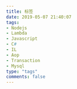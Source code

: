 ```yaml
---
title: 标签
date: 2019-05-07 21:40:07
tags: 
- Nodejs 
- Lambda
- Javascript
- C#
- IL
- Aop
- Transaction 
- Mysql 
type: "tags"
comments: false
---
```

